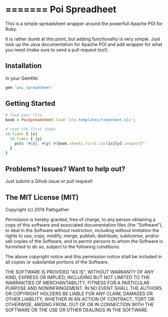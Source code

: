 
=======
Poi Spreadheet
=========

This is a simple spreadsheet wrapper around the powerfull Apache POI for Ruby.

It is rather dumb at this point, but adding functionality is very simple. Just look up the Java documentation for Apache POI and add wrapper for what you need (make sure to send a pull request too!).

Installation
---------------------
In your Gemfile:
```ruby
gem 'poi_spreadsheet'
```
Getting Started
---------------------
```ruby
# load your file
book = PoiSpreadsheet.load 'xls-templates/timesheet.xls'; 

# read the first sheet
10.times { |x| 
  10.times { |y| 
    puts "#{x}: #{y} #{book.sheets.first.last[x][y].inspect}" 
  }
}
```


Problems? Issues? Want to help out?
---------------------
Just submit a Gihub issue or pull request! 

The MIT License (MIT)
---------------------
Copyright (c) 2014 Pathgather

Permission is hereby granted, free of charge, to any person obtaining a copy of
this software and associated documentation files (the "Software"), to deal in
the Software without restriction, including without limitation the rights to
use, copy, modify, merge, publish, distribute, sublicense, and/or sell copies of
the Software, and to permit persons to whom the Software is furnished to do so,
subject to the following conditions:

The above copyright notice and this permission notice shall be included in all
copies or substantial portions of the Software.

THE SOFTWARE IS PROVIDED "AS IS", WITHOUT WARRANTY OF ANY KIND, EXPRESS OR
IMPLIED, INCLUDING BUT NOT LIMITED TO THE WARRANTIES OF MERCHANTABILITY, FITNESS
FOR A PARTICULAR PURPOSE AND NONINFRINGEMENT. IN NO EVENT SHALL THE AUTHORS OR
COPYRIGHT HOLDERS BE LIABLE FOR ANY CLAIM, DAMAGES OR OTHER LIABILITY, WHETHER
IN AN ACTION OF CONTRACT, TORT OR OTHERWISE, ARISING FROM, OUT OF OR IN
CONNECTION WITH THE SOFTWARE OR THE USE OR OTHER DEALINGS IN THE SOFTWARE.
